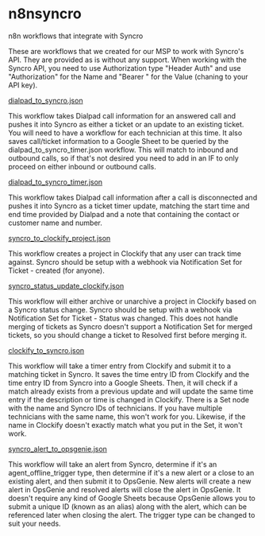 # n8nsyncro
n8n workflows that integrate with Syncro

These are workflows that we created for our MSP to work with Syncro's API. They are provided as is without any support. When working with the Syncro API, you need to use Authorization type "Header Auth" and use "Authorization" for the Name and "Bearer <token>" for the Value (chaning <token> to your API key).

[dialpad_to_syncro.json](https://github.com/bionemesis/n8nsyncro/blob/main/dialpad_to_syncro.json)

This workflow takes Dialpad call information for an answered call and pushes it into Syncro as either a ticket or an update to an existing ticket. You will need to have a workflow for each technician at this time. It also saves call/ticket information to a Google Sheet to be queried by the dialpad_to_syncro_timer.json workflow. This will match to inbound and outbound calls, so if that's not desired you need to add in an IF to only proceed on either inbound or outbound calls.

[dialpad_to_syncro_timer.json](https://github.com/bionemesis/n8nsyncro/blob/main/dialpad_to_syncro_timer.json)

This workflow takes Dialpad call information after a call is disconnected and pushes it into Syncro as a ticket timer update, matching the start time and end time provided by Dialpad and a note that containing the contact or customer name and number.

[syncro_to_clockify_project.json](https://github.com/bionemesis/n8nsyncro/blob/main/syncro_to_clockify_project.json)

This workflow creates a project in Clockify that any user can track time against. Syncro should be setup with a webhook via Notification Set for Ticket - created (for anyone).

[syncro_status_update_clockify.json](https://github.com/bionemesis/n8nsyncro/blob/main/syncro_status_update_clockify.json)

This workflow will either archive or unarchive a project in Clockify based on a Syncro status change. Syncro should be setup with a webhook via Notification Set for Ticket - Status was changed. This does not handle merging of tickets as Syncro doesn't support a Notification Set for merged tickets, so you should change a ticket to Resolved first before merging it.

[clockify_to_syncro.json](https://github.com/bionemesis/n8nsyncro/blob/main/clockify_to_syncro.json)

This workflow will take a timer entry from Clockify and submit it to a matching ticket in Syncro. It saves the time entry ID from Clockify and the time entry ID from Syncro into a Google Sheets. Then, it will check if a match already exists from a previous update and will update the same time entry if the description or time is changed in Clockify. There is a Set node with the name and Syncro IDs of technicians. If you have multiple technicians with the same name, this won't work for you. Likewise, if the name in Clockify doesn't exactly match what you put in the Set, it won't work.

[syncro_alert_to_opsgenie.json](https://github.com/bionemesis/n8nsyncro/blob/main/clockify_to_syncro.json)

This workflow will take an alert from Syncro, determine if it's an agent_offline_trigger type, then determine if it's a new alert or a close to an existing alert, and then submit it to OpsGenie. New alerts will create a new alert in OpsGenie and resolved alerts will close the alert in OpsGenie. It doesn't require any kind of Google Sheets because OpsGenie allows you to submit a unique ID (known as an alias) along with the alert, which can be referenced later when closing the alert. The trigger type can be changed to suit your needs.